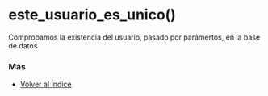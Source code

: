 # este_usuario_es_unico()

Comprobamos la existencia del usuario, pasado por parámertos, en la base de datos. 

### Más

  * [Volver al Índice](./index.md)
